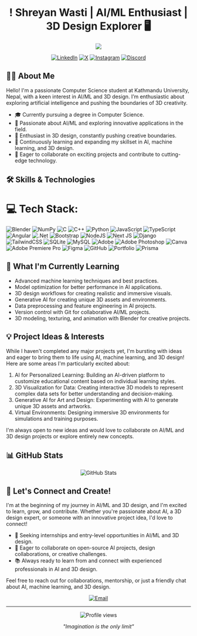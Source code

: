 <h1 align="center">! Shreyan Wasti | AI/ML Enthusiast | 3D Design Explorer  🖥️</h1>

<p align="center">
  <img src="https://readme-typing-svg.herokuapp.com?lines=Computer+Science+Student;AI+ML+Enthusiast+|+3D+Design;Exploring+AI+And+MachineLearning;Ready+for+New+Challenges&center=true&width=380&height=45">
</p>

<p align="center">
  <a href="https://www.linkedin.com/in/shreyanwasti/"><img src="https://img.shields.io/badge/LinkedIn-0077B5?style=for-the-badge&logo=linkedin&logoColor=white" alt="LinkedIn"></a>
 <a href="https://x.com/ShreyanWasti"><img src="https://img.shields.io/badge/X-000000?style=for-the-badge&logo=x&logoColor=white" alt="X"></a>
  <a href="https://www.instagram.com/its.sryn__/"><img src="https://img.shields.io/badge/Instagram-E4405F?style=for-the-badge&logo=instagram&logoColor=white" alt="Instagram"></a>
  <a href="https://discord.com/users/715777002283728966"><img src="https://img.shields.io/badge/Discord-7289DA?style=for-the-badge&logo=discord&logoColor=white" alt="Discord"></a>
</p>

## 👨‍💻 About Me

Hello! I'm a passionate Computer Science student at Kathmandu University, Nepal, with a keen interest in AI/ML and 3D design. I’m enthusiastic about exploring artificial intelligence and pushing the boundaries of 3D creativity.
- 🎓 Currently pursuing a degree in Computer Science.
- 🤖 Passionate about AI/ML and exploring innovative applications in the field.
- 🎨 Enthusiast in 3D design, constantly pushing creative boundaries.
- 🌱 Continuously learning and expanding my skillset in AI, machine learning, and 3D design.
- 🤝 Eager to collaborate on exciting projects and contribute to cutting-edge technology.


## 🛠️ Skills & Technologies


# 💻 Tech Stack:
![Blender](https://img.shields.io/badge/blender-%23F5792A.svg?style=for-the-badge&logo=blender&logoColor=white) ![NumPy](https://img.shields.io/badge/numpy-%23013243.svg?style=for-the-badge&logo=numpy&logoColor=white)
![C](https://img.shields.io/badge/c-%2300599C.svg?style=for-the-badge&logo=c&logoColor=white) ![C++](https://img.shields.io/badge/c++-%2300599C.svg?style=for-the-badge&logo=c%2B%2B&logoColor=white) ![Python](https://img.shields.io/badge/python-3670A0?style=for-the-badge&logo=python&logoColor=ffdd54)  ![JavaScript](https://img.shields.io/badge/javascript-%23323330.svg?style=for-the-badge&logo=javascript&logoColor=%23F7DF1E)  ![TypeScript](https://img.shields.io/badge/typescript-%23007ACC.svg?style=for-the-badge&logo=typescript&logoColor=white)  ![Angular](https://img.shields.io/badge/angular-%23DD0031.svg?style=for-the-badge&logo=angular&logoColor=white) ![.Net](https://img.shields.io/badge/.NET-5C2D91?style=for-the-badge&logo=.net&logoColor=white) ![Bootstrap](https://img.shields.io/badge/bootstrap-%238511FA.svg?style=for-the-badge&logo=bootstrap&logoColor=white)  ![NodeJS](https://img.shields.io/badge/node.js-6DA55F?style=for-the-badge&logo=node.js&logoColor=white) ![Next JS](https://img.shields.io/badge/Next-black?style=for-the-badge&logo=next.js&logoColor=white) ![Django](https://img.shields.io/badge/django-%23092E20.svg?style=for-the-badge&logo=django&logoColor=white) ![TailwindCSS](https://img.shields.io/badge/tailwindcss-%2338B2AC.svg?style=for-the-badge&logo=tailwind-css&logoColor=white)   ![SQLite](https://img.shields.io/badge/sqlite-%2307405e.svg?style=for-the-badge&logo=sqlite&logoColor=white) ![MySQL](https://img.shields.io/badge/mysql-4479A1.svg?style=for-the-badge&logo=mysql&logoColor=white) ![Adobe](https://img.shields.io/badge/adobe-%23FF0000.svg?style=for-the-badge&logo=adobe&logoColor=white) ![Adobe Photoshop](https://img.shields.io/badge/adobe%20photoshop-%2331A8FF.svg?style=for-the-badge&logo=adobe%20photoshop&logoColor=white) ![Canva](https://img.shields.io/badge/Canva-%2300C4CC.svg?style=for-the-badge&logo=Canva&logoColor=white) ![Adobe Premiere Pro](https://img.shields.io/badge/Adobe%20Premiere%20Pro-9999FF.svg?style=for-the-badge&logo=Adobe%20Premiere%20Pro&logoColor=white) ![Figma](https://img.shields.io/badge/figma-%23F24E1E.svg?style=for-the-badge&logo=figma&logoColor=white) ![GitHub](https://img.shields.io/badge/github-%23121011.svg?style=for-the-badge&logo=github&logoColor=white) ![Portfolio](https://img.shields.io/badge/Portfolio-%23000000.svg?style=for-the-badge&logo=firefox&logoColor=#FF7139) ![Prisma](https://img.shields.io/badge/Prisma-3982CE?style=for-the-badge&logo=Prisma&logoColor=white)


## 🚀 What I'm Currently Learning

- Advanced machine learning techniques and best practices.
- Model optimization for better performance in AI applications.
- 3D design workflows for creating realistic and immersive visuals.
- Generative AI for creating unique 3D assets and environments.
- Data preprocessing and feature engineering in AI projects.
- Version control with Git for collaborative AI/ML projects.
- 3D modeling, texturing, and animation with Blender for creative projects.

## 💡 Project Ideas & Interests

While I haven't completed any major projects yet, I'm bursting with ideas and eager to bring them to life using AI, machine learning, and 3D design! Here are some areas I'm particularly excited about:

1. AI for Personalized Learning: Building an AI-driven platform to customize educational content based on individual learning styles.
2. 3D Visualization for Data: Creating interactive 3D models to represent complex data sets for better understanding and decision-making.
3. Generative AI for Art and Design: Experimenting with AI to generate unique 3D assets and artworks.
4. Virtual Environments: Designing immersive 3D environments for simulations and training purposes.

I'm always open to new ideas and would love to collaborate on AI/ML and 3D design projects or explore entirely new concepts.


## 📊 GitHub Stats

<p align="center">
  <img src="https://github-readme-stats.vercel.app/api?username=sryn623&show_icons=true&theme=tokyonight" alt="GitHub Stats" />
</p>



## 🤝 Let's Connect and Create!

I'm at the beginning of my journey in AI/ML and 3D design, and I'm excited to learn, grow, and contribute. Whether you're passionate about AI, a 3D design expert, or someone with an innovative project idea, I'd love to connect!

- 💼 Seeking internships and entry-level opportunities in AI/ML and 3D design.
- 🤝 Eager to collaborate on open-source AI projects, design collaborations, or creative challenges.
- 📚 Always ready to learn from and connect with experienced professionals in AI and 3D design.
  
Feel free to reach out for collaborations, mentorship, or just a friendly chat about AI, machine learning, and 3D design.
<p align="center">
  <a href="shreyanwasti@gmail.com"><img src="https://img.shields.io/badge/Email-D14836?style=for-the-badge&logo=gmail&logoColor=white" alt="Email"></a>
</p>

---

<p align="center">
  <img src="https://komarev.com/ghpvc/?username=sryn623&color=blueviolet&style=flat-square&label=Profile+Views" alt="Profile views">
</p>



<p align="center">
  <i>"Imagination is the only limit"  </i>
</p>

 


